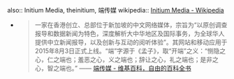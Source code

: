 also:: Initium Media, theinitium, 端传媒
wikipedia:: [Initium Media - Wikipedia](https://en.wikipedia.org/wiki/Initium_Media)
  - > 一家在香港创立、总部位于新加坡的中文网络媒体，宗旨为“以原创调查报导和数据新闻为特色，深度解析大中华地区及国际事务，为全球华人提供中立新闻报导，以及创新与互动的阅听体验”。其网站和移动应用于2015年8月3日正式上线。“端”字源于《孟子》，取“开端”之义：“恻隐之心，仁之端也；羞恶之心，义之端也；辞让之心，礼之端也；是非之心，智之端也。”
    —— [端传媒 - 维基百科，自由的百科全书](https://zh.wikipedia.org/zh-cn/%E7%AB%AF%E4%BC%A0%E5%AA%92)